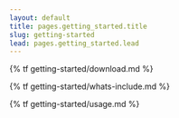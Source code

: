 ```yaml
---
layout: default
title: pages.getting_started.title
slug: getting-started
lead: pages.getting_started.lead
---
```


{% tf getting-started/download.md %}

{% tf getting-started/whats-include.md %}

{% tf getting-started/usage.md %}
